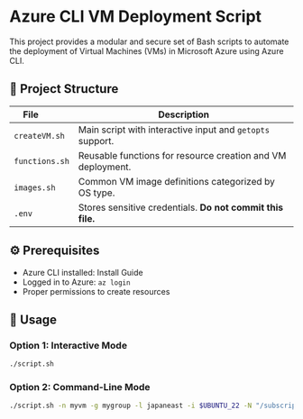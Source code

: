 

# Azure CLI VM Deployment Script

This project provides a modular and secure set of Bash scripts to automate the deployment of Virtual Machines (VMs) in Microsoft Azure using Azure CLI.

## 📁 Project Structure

| File          | Description |
|---------------|-------------|
| `createVM.sh` | Main script with interactive input and `getopts` support. |
| `functions.sh`| Reusable functions for resource creation and VM deployment. |
| `images.sh`   | Common VM image definitions categorized by OS type. |
| `.env`        | Stores sensitive credentials. **Do not commit this file.** |

## ⚙️ Prerequisites

- Azure CLI installed: Install Guide
- Logged in to Azure: `az login`
- Proper permissions to create resources

## 🚀 Usage

### Option 1: Interactive Mode
```bash
./script.sh
```
###  Option 2: Command-Line Mode
```bash
./script.sh -n myvm -g mygroup -l japaneast -i $UBUNTU_22 -N "/subscriptions/xxx/resourceGroups/xxx/providers/Microsoft.Network/networkSecurityGroups/xxx"
```
